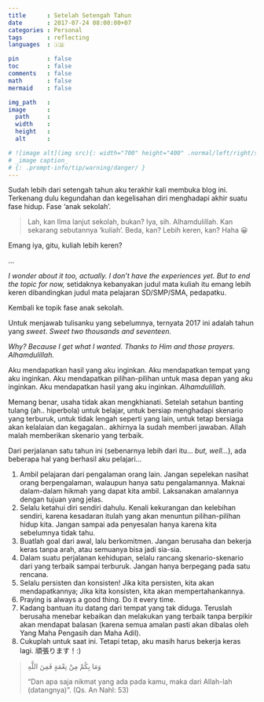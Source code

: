 ```yaml
---
title      : Setelah Setengah Tahun
date       : 2017-07-24 08:00:00+07
categories : Personal
tags       : reflecting
languages  : 🇮🇩

pin        : false
toc        : false
comments   : false
math       : false
mermaid    : false

img_path   : 
image      :
  path     : 
  width    : 
  height   : 
  alt      : 

# ![image alt](img src){: width="700" height="400" .normal/left/right/shadow}
# _image caption_
# {: .prompt-info/tip/warning/danger/ }
---
```

Sudah lebih dari setengah tahun aku terakhir kali membuka blog ini. Terkenang dulu kegundahan dan kegelisahan diri menghadapi akhir suatu fase hidup. Fase ‘anak sekolah’.

> Lah, kan Ilma lanjut sekolah, bukan?
> Iya, sih. Alhamdulillah. Kan sekarang sebutannya ‘kuliah’. Beda, kan? Lebih keren, kan? Haha 😀

Emang iya, gitu, kuliah lebih keren?

…

_I wonder about it too, actually. I don’t have the experiences yet. But to end the topic for now,_ setidaknya kebanyakan judul mata kuliah itu emang lebih keren dibandingkan judul mata pelajaran SD/SMP/SMA, pedapatku.

Kembali ke topik fase anak sekolah.

Untuk menjawab tulisanku yang sebelumnya, ternyata 2017 ini adalah tahun yang _sweet_. _Sweet two thousands and seventeen._

_Why? Because I get what I wanted. Thanks to Him and those prayers. Alhamdulillah._

Aku mendapatkan hasil yang aku inginkan. Aku mendapatkan tempat yang aku inginkan. Aku mendapatkan pilihan-pilihan untuk masa depan yang aku inginkan. Aku mendapatkan hasil yang aku inginkan. _Alhamdulillah._

Memang benar, usaha tidak akan mengkhianati. Setelah setahun banting tulang (ah.. hiperbola) untuk belajar, untuk bersiap menghadapi skenario yang terburuk, untuk tidak lengah seperti yang lain, untuk tetap bersiaga akan kelalaian dan kegagalan.. akhirnya Ia sudah memberi jawaban. Allah malah memberikan skenario yang terbaik.

Dari perjalanan satu tahun ini (sebenarnya lebih dari itu… _but, well…_), ada beberapa hal yang berhasil aku pelajari…

1. Ambil pelajaran dari pengalaman orang lain. Jangan sepelekan nasihat orang berpengalaman, walaupun hanya satu pengalamannya. Maknai dalam-dalam hikmah yang dapat kita ambil. Laksanakan amalannya dengan tujuan yang jelas.
2. Selalu ketahui diri sendiri dahulu. Kenali kekurangan dan kelebihan sendiri, karena kesadaran itulah yang akan menuntun pilihan-pilihan hidup kita. Jangan sampai ada penyesalan hanya karena kita sebelumnya tidak tahu.
3. Buatlah goal dari awal, lalu berkomitmen. Jangan berusaha dan bekerja keras tanpa arah, atau semuanya bisa jadi sia-sia.
4. Dalam suatu perjalanan kehidupan, selalu rancang skenario-skenario dari yang terbaik sampai terburuk. Jangan hanya berpegang pada satu rencana.
5. Selalu persisten dan konsisten! Jika kita persisten, kita akan mendapatkannya; Jika kita konsisten, kita akan mempertahankannya.
6. Praying is always a good thing. Do it every time.
7. Kadang bantuan itu datang dari tempat yang tak diduga. Teruslah berusaha menebar kebaikan dan melakukan yang terbaik tanpa berpikir akan mendapat balasan (karena semua amalan pasti akan dibalas oleh Yang Maha Pengasih dan Maha Adil).
8. Cukuplah untuk saat ini. Tetapi tetap, aku masih harus bekerja keras lagi. 頑張ります！:)

> وَمَا بِكُمْ مِنْ نِعْمَةٍ فَمِنَ اللَّهِ
>
> “Dan apa saja nikmat yang ada pada kamu, maka dari Allah-lah (datangnya)”. (Qs. An Nahl: 53)